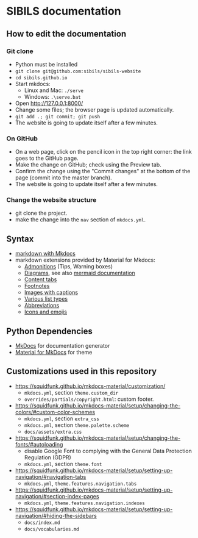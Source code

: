 # SIBILS documentation

## How to edit the documentation

### Git clone

* Python must be installed
* `git clone git@github.com:sibils/sibils-website`
* `cd sibils.github.io`
* Start mkdocs:
    * Linux and Mac: `./serve`
    * Windows: `.\serve.bat`
* Open http://127.0.0.1:8000/
* Change some files; the browser page is updated automatically.
* `git add .; git commit; git push`
* The website is going to update itself after a few minutes.

### On GitHub

* On a web page, click on the pencil icon in the top right corner: the link goes to the GitHub page.
* Make the change on GitHub; check using the Preview tab.
* Confirm the change using the "Commit changes" at the bottom of the page (commit into the master branch).
* The website is going to update itself after a few minutes.

### Change the website structure

* git clone the project.
* make the change into the `nav` section of `mkdocs.yml`.

## Syntax

* [markdown with Mkdocs](https://www.mkdocs.org/user-guide/writing-your-docs/#writing-with-markdown)
* markdown extensions provided by Material for Mkdocs:
    * [Admonitions](https://squidfunk.github.io/mkdocs-material/reference/admonitions/) (Tips, Warning boxes)
    * [Diagrams](https://squidfunk.github.io/mkdocs-material/reference/diagrams/), see also [mermaid documentation](https://mermaid-js.github.io/mermaid/#/README?id=diagram-types)
    * [Content tabs](https://squidfunk.github.io/mkdocs-material/reference/content-tabs/)
    * [Footnotes](https://squidfunk.github.io/mkdocs-material/reference/footnotes/)
    * [Images with captions](https://squidfunk.github.io/mkdocs-material/reference/images/#image-captions)
    * [Various list types](https://squidfunk.github.io/mkdocs-material/reference/lists/)
    * [Abbreviations](https://squidfunk.github.io/mkdocs-material/reference/tooltips/#adding-abbreviations)
    * [Icons and emojis](https://squidfunk.github.io/mkdocs-material/reference/icons-emojis/)

## Python Dependencies

* [MkDocs](https://www.mkdocs.org/) for documentation generator
* [Material for MkDocs](https://squidfunk.github.io/mkdocs-material/getting-started/) for theme

## Customizations used in this repository

* https://squidfunk.github.io/mkdocs-material/customization/
    * `mkdocs.yml`, section `theme.custom_dir`
    * `overrides/partials/copyright.html`: custom footer.
* https://squidfunk.github.io/mkdocs-material/setup/changing-the-colors/#custom-color-schemes
    * `mkdocs.yml`, section `extra_css`
    * `mkdocs.yml`, section `theme.palette.scheme`
    * `docs/assets/extra.css`
* https://squidfunk.github.io/mkdocs-material/setup/changing-the-fonts/#autoloading
    * disable Google Font to complying with the General Data Protection Regulation (GDPR)
    * `mkdocs.yml`, section `theme.font`
* https://squidfunk.github.io/mkdocs-material/setup/setting-up-navigation/#navigation-tabs
    * `mkdocs.yml`, `theme.features.navigation.tabs`
* https://squidfunk.github.io/mkdocs-material/setup/setting-up-navigation/#section-index-pages
    * `mkdocs.yml`, `theme.features.navigation.indexes`
* https://squidfunk.github.io/mkdocs-material/setup/setting-up-navigation/#hiding-the-sidebars
    * `docs/index.md`
    * `docs/vocabularies.md`
